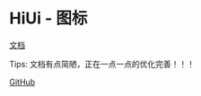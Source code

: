# HiUi - 图标

[文档](https://chenshuangxinxi.github.io/hi-uniapp-ui-guide/components/loadmore.html)

Tips: 文档有点简陋，正在一点一点的优化完善！！！

[GitHub](https://github.com/ChenShuangXinXi/hi-uniapp-ui)
